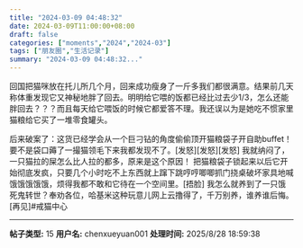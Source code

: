 ```yaml
---
title: "2024-03-09 04:48:32"
date: 2024-03-09T11:00:00+08:00
draft: false
categories: ["moments","2024","2024-03"]
tags: ["朋友圈","生活记录"]
summary: "2024-03-09 04:48:32..."
---
```


回国把猫咪放在托儿所几个月，回来成功瘦身了一斤多我们都很满意。结果前几天称体重发现它又神秘地胖了回去。明明给它喂的饭都已经比过去少1/3，怎么还能胖回去？？？而且每天给它喂饭的时候它都爱答不理。我还误以为是她吃不惯家里猫粮给它买了一堆零食罐头。

后来破案了：这货已经学会从一个巨刁钻的角度偷偷顶开猫粮袋子开自助buffet！要不是袋口薅了一撮猫领毛下来我都发现不了。[发怒][发怒][发怒] 我就纳闷了，一只猫拉的屎怎么比人拉的都多，原来是这个原因！
​
​把猫粮袋子锁起来以后它开始彻底发疯，只要几个小时吃不上东西就上蹿下跳哼哼唧唧抓门挠桌破坏家具地喊饿饿饿饿饿，烦得我都不敢和它待在一个空间里。[捂脸] 我怎么就养到了一只饿死鬼转世？奉劝各位，哈基米这种玩意儿网上云撸得了，千万别养，谁养谁后悔。[再见]
​
​#戒猫中心

---

**帖子类型:** 15
**用户名:** chenxueyuan001
**处理时间:** 2025/8/28 18:59:38